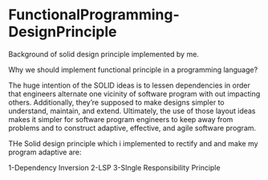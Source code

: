 # FunctionalProgramming-DesignPrinciple

Background of solid design principle implemented  by me.

Why we should implement functional principle in a programming language?

The huge intention of the SOLID ideas is to lessen dependencies in order that engineers alternate one vicinity of software program with out impacting others. Additionally, they’re supposed to make designs simpler to understand, maintain, and extend. Ultimately, the use of those layout ideas makes it simpler for software program engineers to keep away from problems and to construct adaptive, effective, and agile software program.

THe Solid design principle which i implemented to rectify and and make my program adaptive are:

1-Dependency Inversion 
2-LSP
3-SIngle Responsibility Principle

